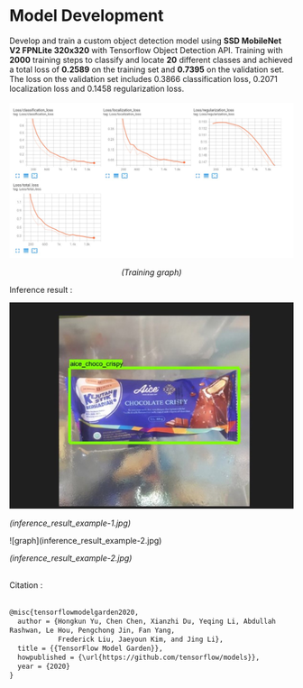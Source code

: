 # Model Development

Develop and train a custom object detection model using **SSD MobileNet V2 FPNLite 320x320** with Tensorflow Object Detection API. Training with **2000** training steps to classify and locate **20** different classes and achieved a total loss of **0.2589** on the training set and **0.7395** on the validation set. The loss on the validation set includes 0.3866 classification loss, 0.2071 localization loss and 0.1458 regularization loss. <br/>
<br/>
![graph](TrainingGraph.jpg)
<br/>
<p align="center">
  <i>(Training graph)</i>
</p>
<p>
  Inference result :
</p>

![graph](inference_result_example-1.jpg)
<p> <i>(inference_result_example-1.jpg)</i></p>
![graph](inference_result_example-2.jpg)<br/>
<p> <i>(inference_result_example-2.jpg)</i></p>
<br/>
Citation : <br/>
<br/>

```
@misc{tensorflowmodelgarden2020,
  author = {Hongkun Yu, Chen Chen, Xianzhi Du, Yeqing Li, Abdullah Rashwan, Le Hou, Pengchong Jin, Fan Yang,
            Frederick Liu, Jaeyoun Kim, and Jing Li},
  title = {{TensorFlow Model Garden}},
  howpublished = {\url{https://github.com/tensorflow/models}},
  year = {2020}
}
```
